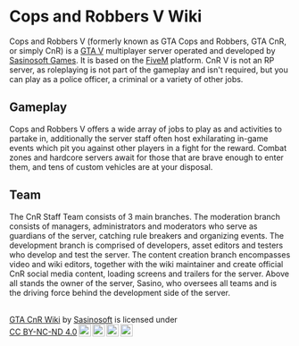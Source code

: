 # Cops and Robbers V Wiki

Cops and Robbers V (formerly known as GTA Cops and Robbers, GTA CnR, or simply CnR) is a [GTA V](https://www.rockstargames.com/gta-v) multiplayer server operated and developed by [Sasinosoft Games](https://sasinosoft.com/). It is based on the [FiveM](https://fivem.net/) platform. CnR V is not an RP server, as roleplaying is not part of the gameplay and isn't required, but you can play as a police officer, a criminal or a variety of other jobs.

## Gameplay
Cops and Robbers V offers a wide array of jobs to play as and activities to partake in, additionally the server staff often host exhilarating in-game events which pit you against other players in a fight for the reward. Combat zones and hardcore servers await for those that are brave enough to enter them, and tens of custom vehicles are at your disposal.

## Team
The CnR Staff Team consists of 3 main branches. The moderation branch consists of managers, administrators and moderators who serve as guardians of the server, catching rule breakers and organizing events. The development branch is comprised of developers, asset editors and testers who develop and test the server. The content creation branch encompasses video and wiki editors, together with the wiki maintainer and create official CnR social media content, loading screens and trailers for the server. Above all stands the owner of the server, Sasino, who oversees all teams and is the driving force behind the development side of the server. 
<br>
<br>


<p xmlns:cc="http://creativecommons.org/ns#" xmlns:dct="http://purl.org/dc/terms/"><a property="dct:title" rel="cc:attributionURL" href="https://github.com/Sasino97/gta-cnr-wiki">GTA CnR Wiki</a> by <a rel="cc:attributionURL dct:creator" property="cc:attributionName" href="https://sasinosoft.com">Sasinosoft</a> is licensed under <a href="https://creativecommons.org/licenses/by-nc-nd/4.0/?ref=chooser-v1" target="_blank" rel="license noopener noreferrer" style="display:inline-block;">CC BY-NC-ND 4.0<img style="height:22px!important;margin-left:3px;vertical-align:text-bottom;" src="https://mirrors.creativecommons.org/presskit/icons/cc.svg?ref=chooser-v1" alt=""><img style="height:22px!important;margin-left:3px;vertical-align:text-bottom;" src="https://mirrors.creativecommons.org/presskit/icons/by.svg?ref=chooser-v1" alt=""><img style="height:22px!important;margin-left:3px;vertical-align:text-bottom;" src="https://mirrors.creativecommons.org/presskit/icons/nc.svg?ref=chooser-v1" alt=""><img style="height:22px!important;margin-left:3px;vertical-align:text-bottom;" src="https://mirrors.creativecommons.org/presskit/icons/nd.svg?ref=chooser-v1" alt=""></a></p>